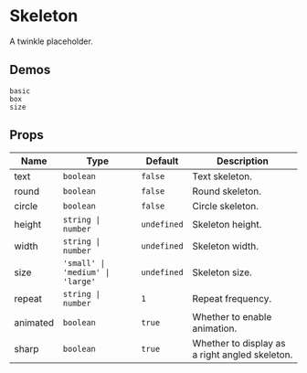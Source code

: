 # Skeleton

A twinkle placeholder.

## Demos

```demo
basic
box
size
```

## Props

| Name | Type | Default | Description |
| --- | --- | --- | --- |
| text | `boolean` | `false` | Text skeleton. |
| round | `boolean` | `false` | Round skeleton. |
| circle | `boolean` | `false` | Circle skeleton. |
| height | `string \| number` | `undefined` | Skeleton height. |
| width | `string \| number` | `undefined` | Skeleton width. |
| size | `'small' \| 'medium' \| 'large'` | `undefined` | Skeleton size. |
| repeat | `string \| number` | `1` | Repeat frequency. |
| animated | `boolean` | `true` | Whether to enable animation. |
| sharp | `boolean` | `true` | Whether to display as a right angled skeleton. |
